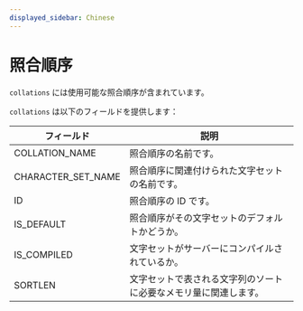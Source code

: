 ```yaml
---
displayed_sidebar: Chinese
---
```


# 照合順序

`collations` には使用可能な照合順序が含まれています。

`collations` は以下のフィールドを提供します：

| **フィールド**     | **説明**                                       |
| ------------------ | ---------------------------------------------- |
| COLLATION_NAME     | 照合順序の名前です。                           |
| CHARACTER_SET_NAME | 照合順序に関連付けられた文字セットの名前です。 |
| ID                 | 照合順序の ID です。                           |
| IS_DEFAULT         | 照合順序がその文字セットのデフォルトかどうか。 |
| IS_COMPILED        | 文字セットがサーバーにコンパイルされているか。 |
| SORTLEN            | 文字セットで表される文字列のソートに必要なメモリ量に関連します。 |
